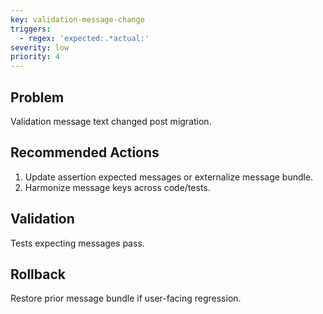 ```yaml
---
key: validation-message-change
triggers:
  - regex: 'expected:.*actual:'
severity: low
priority: 4
---
```

## Problem
Validation message text changed post migration.
## Recommended Actions
1. Update assertion expected messages or externalize message bundle.
2. Harmonize message keys across code/tests.
## Validation
Tests expecting messages pass.
## Rollback
Restore prior message bundle if user-facing regression.
